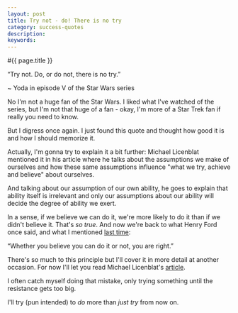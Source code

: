 ```yaml
---
layout: post
title: Try not - do! There is no try
category: success-quotes
description: 
keywords: 
---
```


#{{ page.title }}

<p class="quote">“Try not. Do, or do not, there is no try.”</p>
<p class="quoteauthor">~ Yoda in episode V of the Star Wars series</p>

No I'm not a huge fan of the Star Wars. I liked what I've watched of the series, but I'm not that huge of a fan - okay, I'm more of a Star Trek fan if really you need to know.

But I digress once again. I just found this quote and thought how good it is and how I should memorize it.

Actually, I'm gonna try to explain it a bit further: Michael Licenblat mentioned it in his article where he talks about the assumptions we make of ourselves and how these same assumptions influence "what we try, achieve and believe" about ourselves.

And talking about our assumption of our own ability, he goes to explain that ability itself is irrelevant and only our assumptions about our ability will decide the degree of ability we exert.

In a sense, if we believe we can do it, we're more likely to do it than if we didn't believe it. That's <em>so true</em>. And now we're back to what Henry Ford once said, and what I mentioned <a href="http://domdelimar.com/success-quotes/pessimism-never-won-any-battle/" title="last time">last time</a>: 
<p class="quote">“Whether you believe you can do it or not, you are right.”</p>

There's so much to this principle but I'll cover it in more detail at another occasion. For now I'll let you read Michael  Licenblat's <a href="http://www.bouncebackfast.com/articles/stress_management_article_PursuitofHappiness.html" title="article">article</a>.

I often catch myself doing that mistake, only trying something until the resistance gets too big.

I'll try (pun intended) to <em>do</em> more than <em>just try</em> from now on.
